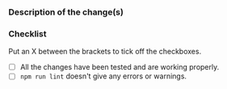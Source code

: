 ### Description of the change(s)

### Checklist
Put an X between the brackets to tick off the checkboxes.

- [ ] All the changes have been tested and are working properly.
- [ ] `npm run lint` doesn't give any errors or warnings.
